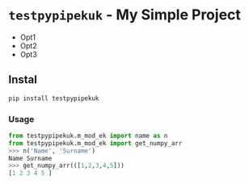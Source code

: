 # `testpypipekuk` - My Simple Project

* Opt1
* Opt2
* Opt3

## Instal
```python
pip install testpypipekuk
```
### Usage

```python
from testpypipekuk.m_mod_ek import name as n
from testpypipekuk.m_mod_ek import get_numpy_arr
>>> n('Name', 'Surname')
Name Surname
>>> get_numpy_arr(([1,2,3,4,5]))
[1 2 3 4 5 ]
```
